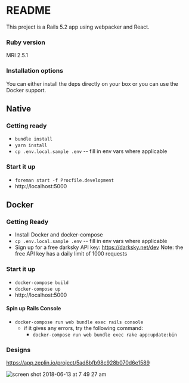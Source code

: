 # README

This project is a Rails 5.2 app using webpacker and React.

### Ruby version

MRI 2.5.1

### Installation options

You can either install the deps directly on your box or you can use the Docker support.


## Native

### Getting ready

- `bundle install`
- `yarn install`
- `cp .env.local.sample .env` -- fill in env vars where applicable

### Start it up

- `foreman start -f Procfile.development`
- http://localhost:5000

## Docker

### Getting Ready

- Install Docker and docker-compose
- `cp .env.local.sample .env` -- fill in env vars where applicable
 - Sign up for a free darksky API key: https://darksky.net/dev
   Note: the free API key has a daily limit of 1000 requests

### Start it up

- `docker-compose build`
- `docker-compose up`
- http://localhost:5000

#### Spin up Rails Console
- `docker-compose run web bundle exec rails console`
  - if it gives any errors, try the following command:
    - `docker-compose run web bundle exec rake app:update:bin`

### Designs

https://app.zeplin.io/project/5ad8bfb98c928b070d6e1589

![screen shot 2018-06-13 at 7 49 27 am](https://user-images.githubusercontent.com/2212806/41349620-6dca83e4-6ede-11e8-9913-ccec4fad09d2.png)
